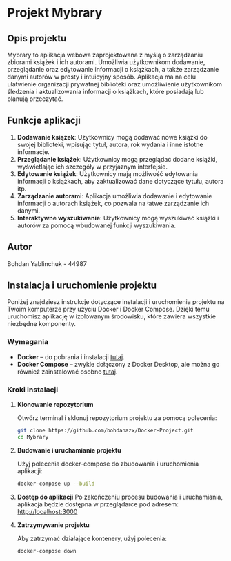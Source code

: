 # Projekt Mybrary

## Opis projektu

Mybrary to aplikacja webowa zaprojektowana z myślą o zarządzaniu zbiorami książek i ich autorami. Umożliwia użytkownikom dodawanie, przeglądanie oraz edytowanie informacji o książkach, a także zarządzanie danymi autorów w prosty i intuicyjny sposób. Aplikacja ma na celu ułatwienie organizacji prywatnej biblioteki oraz umożliwienie użytkownikom śledzenia i aktualizowania informacji o książkach, które posiadają lub planują przeczytać.

## Funkcje aplikacji

1. **Dodawanie książek**: Użytkownicy mogą dodawać nowe książki do swojej biblioteki, wpisując tytuł, autora, rok wydania i inne istotne informacje.
2. **Przeglądanie książek**: Użytkownicy mogą przeglądać dodane książki, wyświetlając ich szczegóły w przyjaznym interfejsie.
3. **Edytowanie książek**: Użytkownicy mają możliwość edytowania informacji o książkach, aby zaktualizować dane dotyczące tytułu, autora itp.
4. **Zarządzanie autorami**: Aplikacja umożliwia dodawanie i edytowanie informacji o autorach książek, co pozwala na łatwe zarządzanie ich danymi.
5. **Interaktywne wyszukiwanie**: Użytkownicy mogą wyszukiwać książki i autorów za pomocą wbudowanej funkcji wyszukiwania.

## Autor

Bohdan Yablinchuk - 44987

## Instalacja i uruchomienie projektu

Poniżej znajdziesz instrukcje dotyczące instalacji i uruchomienia projektu na Twoim komputerze przy użyciu Docker i Docker Compose. Dzięki temu uruchomisz aplikację w izolowanym środowisku, które zawiera wszystkie niezbędne komponenty.

### Wymagania

- **Docker** – do pobrania i instalacji [tutaj](https://docs.docker.com/get-docker/).
- **Docker Compose** – zwykle dołączony z Docker Desktop, ale można go również zainstalować osobno [tutaj](https://docs.docker.com/compose/install/).

### Kroki instalacji

1. **Klonowanie repozytorium**

   Otwórz terminal i sklonuj repozytorium projektu za pomocą polecenia:

   ```bash
   git clone https://github.com/bohdanazx/Docker-Project.git
   cd Mybrary
   ```

2. **Budowanie i uruchamianie projektu**

   Użyj polecenia docker-compose do zbudowania i uruchomienia aplikacji:

   ```bash
   docker-compose up --build
   ```

3. **Dostęp do aplikacji**
   Po zakończeniu procesu budowania i uruchamiania, aplikacja będzie dostępna w przeglądarce pod adresem:
   [http://localhost:3000](http://localhost:3000)

4. **Zatrzymywanie projektu**

   Aby zatrzymać działające kontenery, użyj polecenia:

   ```bash
   docker-compose down
   ```
